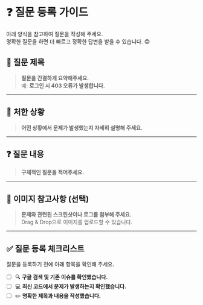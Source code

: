 # ❓ 질문 등록 가이드  
아래 양식을 참고하여 질문을 작성해 주세요.  
명확한 질문을 하면 더 빠르고 정확한 답변을 받을 수 있습니다. 😊  

## 📌 질문 제목  
> **질문을 간결하게 요약해주세요.**  
예: **로그인 시 403 오류가 발생합니다.**  

---

## 📍 처한 상황  
> **어떤 상황에서 문제가 발생했는지 자세히 설명해 주세요.**  


---

## ❓ 질문 내용  
> **구체적인 질문을 적어주세요.**  


---

## 📸 이미지 참고사항 (선택)  
> **문제와 관련된 스크린샷이나 로그를 첨부해 주세요.**  
Drag & Drop으로 이미지를 업로드할 수 있습니다.

---

## ✅ 질문 등록 체크리스트  
질문을 등록하기 전에 아래 항목을 확인해 주세요.  

- [ ] 🔍 **구글 검색 및 기존 이슈를 확인했습니다.**  
- [ ] 💻 **최신 코드에서 문제가 발생하는지 확인했습니다.**  
- [ ] ✏️ **명확한 제목과 내용을 작성했습니다.**  
